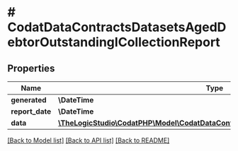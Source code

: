 # # CodatDataContractsDatasetsAgedDebtorOutstandingICollectionReport

## Properties

Name | Type | Description | Notes
------------ | ------------- | ------------- | -------------
**generated** | **\DateTime** |  |
**report_date** | **\DateTime** |  |
**data** | [**\TheLogicStudio\CodatPHP\Model\CodatDataContractsDatasetsAgedDebtorOutstanding[]**](CodatDataContractsDatasetsAgedDebtorOutstanding.md) |  |

[[Back to Model list]](../../README.md#models) [[Back to API list]](../../README.md#endpoints) [[Back to README]](../../README.md)
